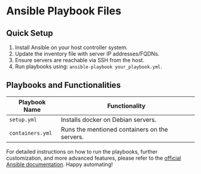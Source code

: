# Ansible Playbook Files

## Quick Setup

1. Install Ansible on your host controller system.
2. Update the inventory file with server IP addresses/FQDNs.
3. Ensure servers are reachable via SSH from the host.
4. Run playbooks using: `ansible-playbook your_playbook.yml`.

## Playbooks and Functionalities

| Playbook Name       | Functionality                                     |
|---------------------|---------------------------------------------------|
| `setup.yml`         | Installs docker on Debian servers.                |
| `containers.yml`    | Runs the mentioned containers on the servers.     |

For detailed instructions on how to run the playbooks, further customization, and more advanced features, please refer to the [official Ansible documentation](https://docs.ansible.com/ansible/latest/user_guide/index.html). Happy automating!
